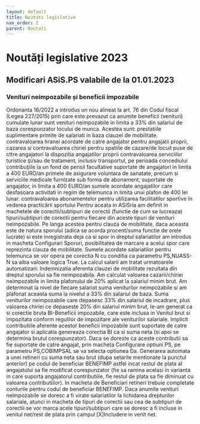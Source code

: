 ```yaml
---
layout: default
title: Noutati legislative
nav_order: 2
parent: Noutati
---
```


# Noutăți legislative 2023
## Modificari ASiS.PS valabile de la 01.01.2023
### Venituri neimpozabile și beneficii impozabile 
Ordonanta 16/2022 a introdus un nou alineat la art. 76 din Codul fiscal (Legea 227/2015) prin care este prevazut ca anumite beneficii (venituri) cumulate lunar sunt venituri neimpozabile in limita a 33% din salariul de baza corespunzator locului de munca. Acestea sunt:
prestatiile suplimentare primite de salariati in baza clauzei de mobilitate.
contravaloarea hranei acordate de catre angajator pentru angajatii proprii,
cazarea si contravaloarea chiriei pentru spatiile de cazare/de locuit puse de cttre angajatori la dispozitia angajatilor proprii
contravaloarea serviciilor turistice şi/sau de tratament, inclusiv transportul, pe perioada concediului
contribuţiile la un fond de pensii facultative suportate de angajatori in limita a 400 EURO/an
primele de asigurare voluntara de sanatate, precum si serviciile medicale furnizate sub forma de abonament, suportate de angajator, in limita a 400 EURO/an
sumele acordate angajatilor care desfasoara activitati in regim de telemunca in limita unui plafon de 400 lei lunar.
contravaloarea abonamentelor pentru utilizarea facilitatilor sportive în vederea practicării sportului
Pentru aceata in ASiSria am definit in machetele de corectii/subtipuri de corectii (functie de cum se
lucreaza) tipuri/subtipuri de corectii pentru fiecare din aceste tipuri de venituri neimpozabile.
Pe langa acestea pentru clauza de mobilitate, daca aceasta este de natura sporului (adica se acorda
procent/suma functie de orele lucrate) si este inregistrata deja ca si spor in dreptul salariatilor am introdus in macheta Configurari Sporuri, posibilitatea de marcare a acelui spor care reprezinta clauza de mobilitate.
	Sumele acordate salariatilor pentru telemunca se vor opera pe corectia N cu conditia ca parametru PS,NUASS-N sa aiba valoare logica True.
La calcul salarii am tratat urmatoarele automatizari:
Indemnizatia aferenta clauzei de mobilitate rezultata din dreptul sporului sa fie neimpozabila.
Am calculat valoarea cazarii/chiriei neimpozabile in limita plafonului de 20% aplicat la salariul minim brut.
Am determinat la nivel de fiecare salariat suma veniturilor neimpozabile si am plafonat aceasta suma la nivelul a 33% din salariul de baza.
Suma veniturilor neimpozabile care depasesc 33% din salariul de incadrare, plus valoarea chiriei ce depaseste 20% din salariul minim brut, le-am generat ca si corectie bruta BI-Beneficii impozabile, care este inclusa in Venitul brut si impozitata conform regulilor de impozitare ale veniturilor salariale.
Implicit contributiile aferente acestor beneficii impozabile sunt suportate de catre angajator si aplicatia
genereaza corectia BI ca si suma neta (si apoi se determina brutul corespunzator). Daca se doreste ca aceste contributii sa fie suportate de catre angajat, prin macheta Configurare optiuni PS, pe parametru PS,COBIMPSAL se va selecta optiunea Da.
Generarea automata a unei retineri cu suma neta sau brut (dupa setarile mentionate la punctul anterior) pe
codul de beneficiar BENEFIMP astfel incat restul de plata al angajatului sa fie modificat corespunzator (fie sa ramina acelasi in varianta in care suporta angajatorul contributiile, fie restul de plata sa fie diminuat cu valoarea contributiilor). In macheta de Beneficiari retineri trebuie completate conturile pentru codul de beneficiar BENEFIMP.
Daca anumite venituri neimpozabile se doresc a fi virate salariatilor la lichidarea drepturilor salariale,
atunci in macheta de tipuri de corectii sau cea de subtipuri de corectii se vor marca acele tipuri/subtipuri care se doresc a fi incluse in venitul net/rest de plata prin campul [X]Includere in venit net.


